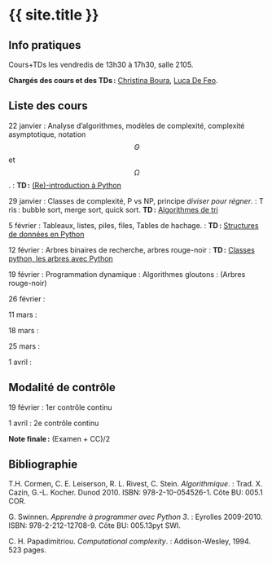 ---
---

# {{ site.title }}

## Info pratiques

Cours+TDs les vendredis de 13h30 à 17h30, salle 2105.

**Chargés des cours et des TDs :** [Christina Boura](http://christina-boura.info/en/content/home), [Luca De Feo](http://defeo.lu/).

## Liste des cours

22 janvier
: Analyse d’algorithmes, modèles de complexité, complexité
  asymptotique, notation $$\Theta$$ et $$\Omega$$. 
: **TD :** [(Re)-introduction à Python](tds/intro-python.html)

29 janvier
: Classes de complexité, P vs NP, principe *diviser pour régner*.
: T
ris : bubble sort, merge sort, quick sort.
**TD :** [Algorithmes de tri](tds/tris.html)

5 février
: Tableaux, listes, piles, files, Tables de hachage.
: **TD :** [Structures de données en Python](tds/structures-donnees.html)

12 février
: Arbres binaires de recherche, arbres rouge-noir
: **TD :** [Classes python, les arbres avec Python](tds/classes-arbres.html)

19 février
: Programmation dynamique
: Algorithmes gloutons
: (Arbres rouge-noir)

26 février
: 

11 mars
: 

18 mars
: 

25 mars
: 

1 avril
: 

## Modalité de contrôle

19 février
: 1er contrôle continu

1 avril
: 2e contrôle continu

**Note finale :** (Examen + CC)/2


## Bibliographie

T.H. Cormen, C. E. Leiserson, R. L. Rivest, C. Stein. *Algorithmique*.
: Trad. X. Cazin, G.-L. Kocher. Dunod 2010. ISBN:
978-2-10-054526-1. Côte BU: 005.1 COR.

G. Swinnen. *Apprendre à programmer avec Python 3*.
: Eyrolles 2009-2010. ISBN:
978-2-212-12708-9. Côte BU: 005.13pyt SWI.

C. H. Papadimitriou. *Computational complexity*.
: Addison-Wesley, 1994. 523 pages.
